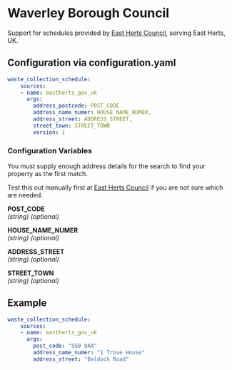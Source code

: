 # Waverley Borough Council

Support for schedules provided by [East Herts Council](https://www.eastherts.gov.uk/bins-waste-and-recycling), serving East Herts, UK.

## Configuration via configuration.yaml

```yaml
waste_collection_schedule:
    sources:
    - name: eastherts_gov_uk
      args:
        address_postcode: POST_CODE
        address_name_numer: HOUSE_NAME_NUMER,
        address_street: ADDRESS_STREET,
        street_town: STREET_TOWN
        version: 1

```

### Configuration Variables
You must supply enough address details for the search to find your property as the first match.

Test this out manually first at [East Herts Council](https://www.eastherts.gov.uk/bins-waste-and-recycling) if you are not sure which are needed.


**POST_CODE**  
*(string) (optional)*

**HOUSE_NAME_NUMER**  
*(string) (optional)*

**ADDRESS_STREET**  
*(string) (optional)*

**STREET_TOWN**  
*(string) (optional)*

## Example

```yaml
waste_collection_schedule:
    sources:
    - name: eastherts_gov_uk
      args:
        post_code: "SG9 9AA"
        address_name_numer: "1 Trove House"
        address_street: "Baldock Road"
```
